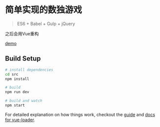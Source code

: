 # 简单实现的数独游戏

> ES6 + Babel + Gulp + jQuery
>

之后会用Vue重构

[demo](https://snakeninja110.github.io/sudoku/www/index.html)

## Build Setup

``` bash
# install dependencies
cd src
npm install

# build
npm run dev

# build and watch
npm start

```

For detailed explanation on how things work, checkout the [guide](http://vuejs-templates.github.io/webpack/) and [docs for vue-loader](http://vuejs.github.io/vue-loader).
